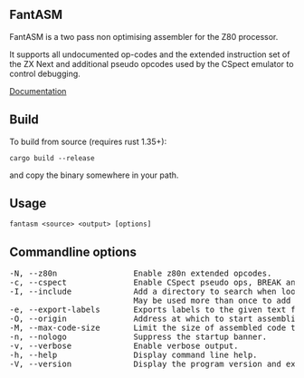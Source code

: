 ## FantASM

FantASM is a two pass non optimising assembler for the Z80 processor.

It supports all undocumented op-codes and the extended instruction set of the ZX Next and additional pseudo opcodes used by the CSpect emulator to control debugging.

[Documentation](https://catpainblack.github.io/FantASM/)

## Build

To build from source (requires rust 1.35+):

```cargo build --release```

and copy the binary somewhere in your path.

## Usage

```fantasm <source> <output> [options]```

## Commandline options

<pre>-N, --z80n                Enable z80n extended opcodes.
-c, --cspect              Enable CSpect pseudo ops, BREAK and QUIT.
-I, --include             Add a directory to search when looking for includes. 
                          May be used more than once to add multiple directories.
-e, --export-labels       Exports labels to the given text file.
-O, --origin              Address at which to start assembling code.
-M, --max-code-size       Limit the size of assembled code to nnnn bytes.
-n, --nologo              Suppress the startup banner.
-v, --verbose             Enable verbose output.
-h, --help                Display command line help.
-V, --version             Display the program version and exit.</pre>
